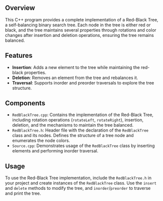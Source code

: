 ## Overview

This C++ program provides a complete implementation of a Red-Black Tree, a self-balancing binary search tree. Each node in the tree is either red or black, and the tree maintains several properties through rotations and color changes after insertion and deletion operations, ensuring the tree remains balanced.

## Features

- **Insertion**: Adds a new element to the tree while maintaining the red-black properties.
- **Deletion**: Removes an element from the tree and rebalances it.
- **Traversal**: Supports inorder and preorder traversals to explore the tree structure.

## Components

- `RedBlackTree.cpp`: Contains the implementation of the Red-Black Tree, including rotation operations (`rotateLeft`, `rotateRight`), insertion, deletion, and the mechanisms to maintain the tree balanced.
- `RedBlackTree.h`: Header file with the declaration of the `RedBlackTree` class and its nodes. Defines the structure of a tree node and enumerates the node colors.
- `Source.cpp`: Demonstrates usage of the `RedBlackTree` class by inserting elements and performing inorder traversal.

## Usage

To use the Red-Black Tree implementation, include the `RedBlackTree.h` in your project and create instances of the `RedBlackTree` class. Use the `insert` and `delete` methods to modify the tree, and `inorder`/`preorder` to traverse and print the tree.
